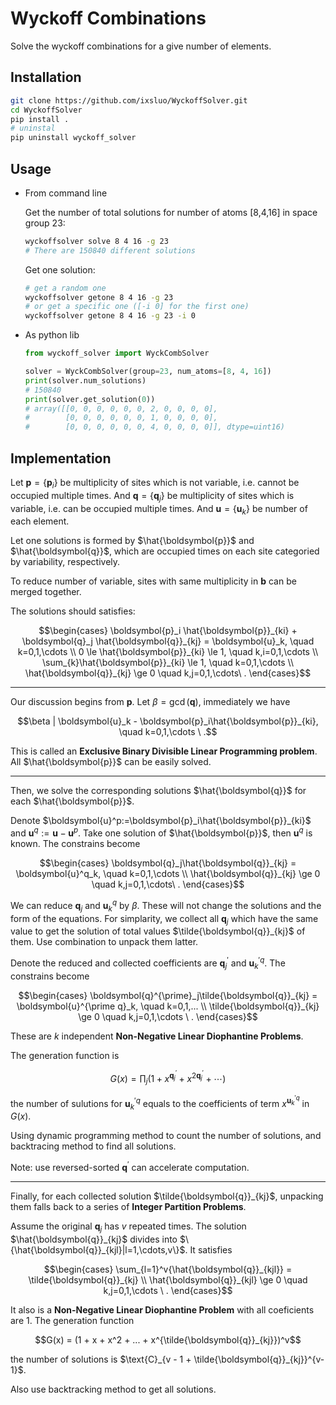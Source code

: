 # Wyckoff Combinations

Solve the wyckoff combinations for a give number of elements.

## Installation

```bash
git clone https://github.com/ixsluo/WyckoffSolver.git
cd WyckoffSolver
pip install .
# uninstal
pip uninstall wyckoff_solver
```

## Usage

- From command line

    Get the number of total solutions for number of atoms [8,4,16] in space group 23:

    ```bash
    wyckoffsolver solve 8 4 16 -g 23
    # There are 150840 different solutions
    ```

    Get one solution:

    ```bash
    # get a random one
    wyckoffsolver getone 8 4 16 -g 23
    # or get a specific one ([-i 0] for the first one)
    wyckoffsolver getone 8 4 16 -g 23 -i 0
    ```

- As python lib

    ```python
    from wyckoff_solver import WyckCombSolver

    solver = WyckCombSolver(group=23, num_atoms=[8, 4, 16])
    print(solver.num_solutions)
    # 150840
    print(solver.get_solution(0))
    # array([[0, 0, 0, 0, 0, 0, 2, 0, 0, 0, 0],
    #        [0, 0, 0, 0, 0, 0, 1, 0, 0, 0, 0],
    #        [0, 0, 0, 0, 0, 0, 4, 0, 0, 0, 0]], dtype=uint16)
    ```

## Implementation

Let $`\boldsymbol{p}=\{\boldsymbol{p}_i\}`$ be multiplicity of sites which is not variable, i.e. cannot be occupied multiple times.
And $`\boldsymbol{q}=\{\boldsymbol{q}_j\}`$ be multiplicity of sites which is variable, i.e. can be occupied multiple times.
And $`\boldsymbol{u}=\{\boldsymbol{u}_k\}`$ be number of each element.

Let one solutions is formed by $`\hat{\boldsymbol{p}}`$ and $`\hat{\boldsymbol{q}}`$, which are occupied times on each site categoried by variability, respectively.

To reduce number of variable, sites with same multiplicity in $`\boldsymbol{b}`$ can be merged together.

The solutions should satisfies:

```math
\begin{cases}
\boldsymbol{p}_i \hat{\boldsymbol{p}}_{ki} + \boldsymbol{q}_j \hat{\boldsymbol{q}}_{kj} = \boldsymbol{u}_k, \quad k=0,1,\cdots \\
0 \le \hat{\boldsymbol{p}}_{ki} \le 1, \quad k,i=0,1,\cdots \\
\sum_{k}\hat{\boldsymbol{p}}_{ki} \le 1, \quad k=0,1,\cdots \\
\hat{\boldsymbol{q}}_{kj} \ge 0 \quad k,j=0,1,\cdots\ .
\end{cases}
```

-----------

Our discussion begins from $`\boldsymbol{p}`$. Let $`\beta=\gcd(\boldsymbol{q})`$, immediately we have

```math
\beta | \boldsymbol{u}_k - \boldsymbol{p}_i\hat{\boldsymbol{p}}_{ki}, \quad k=0,1,\cdots \ .
```

This is called an **Exclusive Binary Divisible Linear Programming problem**. All $`\hat{\boldsymbol{p}}`$ can be easily solved.

-----------

Then, we solve the corresponding solutions $`\hat{\boldsymbol{q}}`$ for each $`\hat{\boldsymbol{p}}`$.

Denote $`\boldsymbol{u}^p:=\boldsymbol{p}_i\hat{\boldsymbol{p}}_{ki}`$ and $`\boldsymbol{u}^q:=\boldsymbol{u} - \boldsymbol{u}^p`$. Take one solution of $`\hat{\boldsymbol{p}}`$, then $`\boldsymbol{u}^q`$ is known. The constrains become

```math
\begin{cases}
\boldsymbol{q}_j\hat{\boldsymbol{q}}_{kj} = \boldsymbol{u}^q_k, \quad k=0,1,\cdots \\
\hat{\boldsymbol{q}}_{kj} \ge 0 \quad k,j=0,1,\cdots\ .
\end{cases}
```

We can reduce $`\boldsymbol{q}_j`$ and $`\boldsymbol{u}^q_k`$ by $`\beta`$. These will not change the solutions and the form of the equations. For simplarity, we collect all $`\boldsymbol{q}_j`$ which have the same value to get the solution of total values $`\tilde{\boldsymbol{q}}_{kj}`$ of them. Use combination to unpack them latter.

Denote the reduced and collected coefficients are $`\boldsymbol{q}^{\prime}_j`$ and $`\boldsymbol{u}^{\prime q}_k`$. The constrains become

```math
\begin{cases}
\boldsymbol{q}^{\prime}_j\tilde{\boldsymbol{q}}_{kj} = \boldsymbol{u}^{\prime q}_k, \quad k=0,1,... \\
\tilde{\boldsymbol{q}}_{kj} \ge 0 \quad k,j=0,1,\cdots \ .
\end{cases}
```

These are $`k`$ independent **Non-Negative Linear Diophantine Problems**.

The generation function is

```math
G(x) = \prod_{j}(1 + x^{\boldsymbol{q}^{\prime}_j} + x^{2\boldsymbol{q}^{\prime}_j} + \cdots)
```

the number of sulutions for $`\boldsymbol{u}^{\prime q}_{k}`$ equals to the coefficients of term $`x^{\boldsymbol{u}^{\prime q}_{k}}`$ in $`G(x)`$.

Using dynamic programming method to count the number of solutions, and backtracing method to find all solutions.

Note: use reversed-sorted $`\boldsymbol{q}^{\prime}`$ can accelerate computation.

-----------
Finally, for each collected solution $`\tilde{\boldsymbol{q}}_{kj}`$, unpacking them falls back to a series of **Integer Partition Problems**.

Assume the original $`\boldsymbol{q}_j`$ has $`v`$ repeated times. The solution $`\hat{\boldsymbol{q}}_{kj}`$ divides into $`\{\hat{\boldsymbol{q}}_{kjl}|l=1,\cdots,v\}`$. It satisfies

```math
\begin{cases}
\sum_{l=1}^v{\hat{\boldsymbol{q}}_{kjl}} = \tilde{\boldsymbol{q}}_{kj} \\
\hat{\boldsymbol{q}}_{kjl} \ge 0 \quad k,j=0,1,\cdots \ .
\end{cases}
```

It also is a **Non-Negative Linear Diophantine Problem** with all coeficients are 1. The generation function

```math
G(x) = (1 + x + x^2 + ... + x^{\tilde{\boldsymbol{q}}_{kj}})^v
```

the number of solutions is $`\text{C}_{v - 1 + \tilde{\boldsymbol{q}}_{kj}}^{v-1}`$.

Also use backtracking method to get all solutions.

